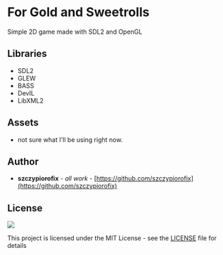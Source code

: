 # For Gold and Sweetrolls
Simple 2D game made with SDL2 and OpenGL

## Libraries
- SDL2
- GLEW
- BASS
- DevIL
- LibXML2

## Assets
- not sure what I'll be using right now.

## Author
* **szczypiorofix** - *all work* - [https://github.com/szczypiorofix](https://github.com/szczypiorofix)


## License
![](https://img.shields.io/apm/l/vim-mode?label=license)

This project is licensed under the MIT License - see the [LICENSE](LICENSE) file for details

